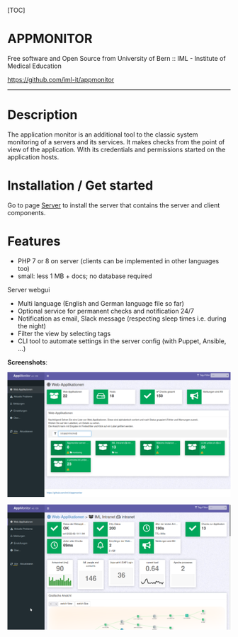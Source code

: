 [TOC]
# APPMONITOR #

Free software and Open Source from University of Bern :: IML - Institute of Medical Education

https://github.com/iml-it/appmonitor

- - -

# Description #

The application monitor is an additional tool to the classic system monitoring of a servers and its services. It makes checks from the point of view of the application. With its credentials and permissions started on the application hosts.

# Installation / Get started #

Go to page [Server](10_Server/10_Installation.md) to install the server that contains the server and client components.

# Features #

- PHP 7 or 8 on server (clients can be implemented in other languages too)
- small: less 1 MB + docs; no database required

Server webgui

- Multi language (English and German language file so far)
- Optional service for permanent checks and notification 24/7
- Notification as email, Slack message (respecting sleep times i.e. during the night)
- Filter the view by selecting tags
- CLI tool to automate settings in the server config (with Puppet, Ansible, ...)

**Screenshots**:

![Overview with all web apps](images/server_overview_web_apps.png "Overview page showing a total summary and all web apps")

![Client](images/server_web_app_details.png "Client view in monitor web gui")
